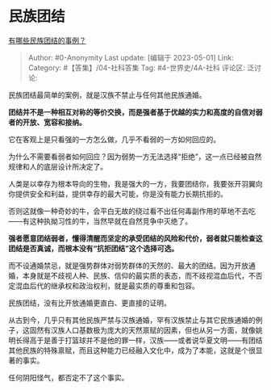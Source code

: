 # 民族团结
[有哪些民族团结的事例？](https://www.zhihu.com/question/360387551/answer/3008373551)

> Author: #0-Anonymity
> Last update: [编辑于 2023-05-01]
> Link:
> Category: #【答集】/04-社科答集
> Tag: #4-世界史/4A-社科
> 评论区:
> 泛讨论:

民族团结最简单的案例，就是汉族不禁止与任何其他民族通婚。

**团结并不是一种相互对称的等价交换，而是强者基于优越的实力和高度的自信对弱者的开放、宽容和接纳。**

它在客观上是只看强的一方怎么做，几乎不看弱的一方如何回应的。

为什么不需要看弱者如何回应？因为弱势一方无法选择“拒绝”，这一点已经被自然规律和人的底层设计所决定了。

人类是以幸存为根本导向的生物，我是强大的一方，我要团结你，我要张开羽翼向你提供安全和利益，提供幸存的最大可能，你是没有能力长期抗拒的。

否则这就像一种奇妙的牛，会平白无故的绕过看不出任何毒副作用的草地不去吃——有这种执拗习性的牛，当然早就在自然竞争中灭绝了。

**强者愿意团结弱者，懂得清醒而坚定的承受团结的风险和代价，弱者就只能检查这团结是否真诚，而根本没有“抗拒团结”这个选择可选。**

而不设通婚禁忌，就是强势群体对弱势群体的天然的、最大的团结。因为开放通婚，本身就是不歧视人种、民族、信仰的最实质的表态，而不歧视混血后代，不否定混血后代的继承权和政治权利，就是最实质的尊重和包容。

民族团结，没有比开放通婚更直白、更直接的证明。

从古到今，几乎只有其他民族严禁与汉族通婚，罕有汉族禁止与其它民族通婚的例子，这固然有汉族人口基数极为庞大的天然禀赋的因素，但也从另一方面，就像姚明长得高于是善于打篮球并不是他的罪一样，汉族——或者说华夏文明——有团结其他民族的特殊禀赋，而且这种能力已经融入文化中，成为了本能，这就是个很显著的事实。

任何阴阳怪气，都否定不了这个事实。
